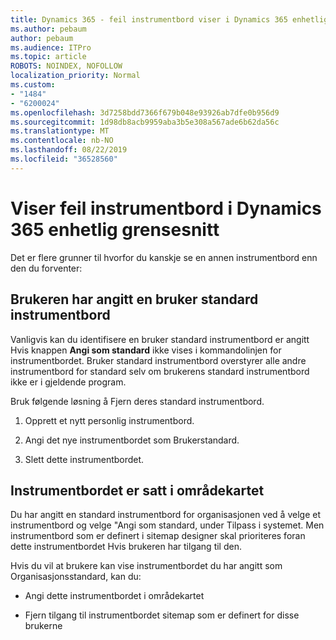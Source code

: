 ```yaml
---
title: Dynamics 365 - feil instrumentbord viser i Dynamics 365 enhetlig grensesnitt
ms.author: pebaum
author: pebaum
ms.audience: ITPro
ms.topic: article
ROBOTS: NOINDEX, NOFOLLOW
localization_priority: Normal
ms.custom:
- "1484"
- "6200024"
ms.openlocfilehash: 3d7258bdd7366f679b048e93926ab7dfe0b956d9
ms.sourcegitcommit: 1d98db8acb9959aba3b5e308a567ade6b62da56c
ms.translationtype: MT
ms.contentlocale: nb-NO
ms.lasthandoff: 08/22/2019
ms.locfileid: "36528560"
---
```

# <a name="wrong-dashboard-shows-in-dynamics-365-unified-interface"></a>Viser feil instrumentbord i Dynamics 365 enhetlig grensesnitt

Det er flere grunner til hvorfor du kanskje se en annen instrumentbord enn den du forventer:

## <a name="the-user-has-set-a-user-default-dashboard"></a>Brukeren har angitt en bruker standard instrumentbord 

Vanligvis kan du identifisere en bruker standard instrumentbord er angitt Hvis knappen **Angi som standard** ikke vises i kommandolinjen for instrumentbordet. Bruker standard instrumentbord overstyrer alle andre instrumentbord for standard selv om brukerens standard instrumentbord ikke er i gjeldende program.

Bruk følgende løsning å Fjern deres standard instrumentbord.

1. Opprett et nytt personlig instrumentbord.

2. Angi det nye instrumentbordet som Brukerstandard.

3. Slett dette instrumentbordet.

## <a name="the-dashboard-is-set-in-the-sitemap"></a>Instrumentbordet er satt i områdekartet

Du har angitt en standard instrumentbord for organisasjonen ved å velge et instrumentbord og velge "Angi som standard, under Tilpass i systemet. Men instrumentbord som er definert i sitemap designer skal prioriteres foran dette instrumentbordet Hvis brukeren har tilgang til den.

Hvis du vil at brukere kan vise instrumentbordet du har angitt som Organisasjonsstandard, kan du:

* Angi dette instrumentbordet i områdekartet

* Fjern tilgang til instrumentbordet sitemap som er definert for disse brukerne
